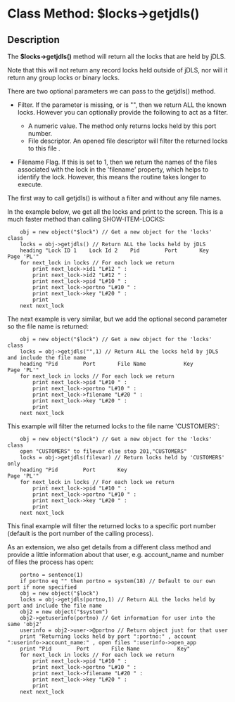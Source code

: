 # Class Method: $locks->getjdls()

<PageHeader />

## Description

The **\$locks->getjdls()** method will return all the locks that are held by jDLS.  

Note that this will not return any record locks held outside of jDLS, nor will it return any group locks or binary locks.

There are two optional parameters we can pass to the getjdls() method.

- Filter. If the parameter is missing, or is "", then we return ALL the known locks. However you can optionally provide the following to act as a filter.
  - A numeric value. The method only returns locks held by this port number.
  - File descriptor. An opened file descriptor will filter the returned locks to this file .

- Filename Flag. If this is set to 1, then we return the names of the files associated with the lock in the 'filename' property, which helps to identify the lock. However, this means the routine takes longer to execute.

The first way to call getjdls() is without a filter and without any file names.  

In the example below, we get all the locks and print to the screen. This is a much faster method than calling SHOW-ITEM-LOCKS:

```
    obj = new object("$lock") // Get a new object for the 'locks' class
    locks = obj->getjdls() // Return ALL the locks held by jDLS
    heading "Lock ID 1    Lock Id 2    Pid        Port       Key            Page 'PL'"
    for next_lock in locks // For each lock we return
        print next_lock->id1 "L#12 " : 
        print next_lock->id2 "L#12 " : 
        print next_lock->pid "L#10 " : 
        print next_lock->portno "L#10 " :
        print next_lock->key "L#20 " :
        print
    next next_lock
```

The next example is very similar, but we add the optional second parameter so the file name is returned:

```
    obj = new object("$lock") // Get a new object for the 'locks' class
    locks = obj->getjdls("",1) // Return ALL the locks held by jDLS and include the file name
    heading "Pid        Port       File Name            Key            Page 'PL'"
    for next_lock in locks // For each lock we return
        print next_lock->pid "L#10 " :
        print next_lock->portno "L#10 " : 
        print next_lock->filename "L#20 " : 
        print next_lock->key "L#20 " :
        print
    next next_lock
```

This example will filter the returned locks to the file name 'CUSTOMERS':

```
    obj = new object("$lock") // Get a new object for the 'locks' class
    open "CUSTOMERS" to filevar else stop 201,"CUSTOMERS"
    locks = obj->getjdls(filevar) // Return locks held by 'CUSTOMERS' only
    heading "Pid        Port       Key                               Page 'PL'"
    for next_lock in locks // For each lock we return
        print next_lock->pid "L#10 " : 
        print next_lock->portno "L#10 " : 
        print next_lock->key "L#20 " :
        print
    next next_lock
```

This final example will filter the returned locks to a specific port number (default is the port number of the calling process).  

As an extension, we also get details from a different class method and provide a little information about that user, e.g. account_name and number of files the process has open:

```
    portno = sentence(1)
    if portno eq "" then portno = system(18) // Default to our own port if none specified
    obj = new object("$lock")
    locks = obj->getjdls(portno,1) // Return ALL the locks held by port and include the file name
    obj2 = new object("$system")
    obj2->getuserinfo(portno) // Get information for user into the same 'obj2'
    userinfo = obj2->user->@portno // Return object just for that user
    print "Returning locks held by port ":portno:" , account ":userinfo->account_name:" , open files ":userinfo->open_app
    print "Pid        Port       File Name            Key"
    for next_lock in locks // For each lock we return
        print next_lock->pid "L#10 " :
        print next_lock->portno "L#10 " :
        print next_lock->filename "L#20 " :
        print next_lock->key "L#20 " :
        print
    next next_lock
```

<PageFooter />

